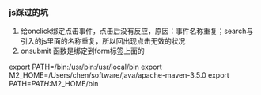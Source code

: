 ### js踩过的坑
1. 给onclick绑定点击事件，点击后没有反应，原因：事件名称重复；search与引入的js里面的名称重复，所以回出现点击无效的状况
2. onsubmit 函数是绑定到form标签上面的


export PATH=/bin:/usr/bin:/usr/local/bin
export M2_HOME=/Users/chen/software/java/apache-maven-3.5.0
export PATH=$PATH:$M2_HOME/bin
